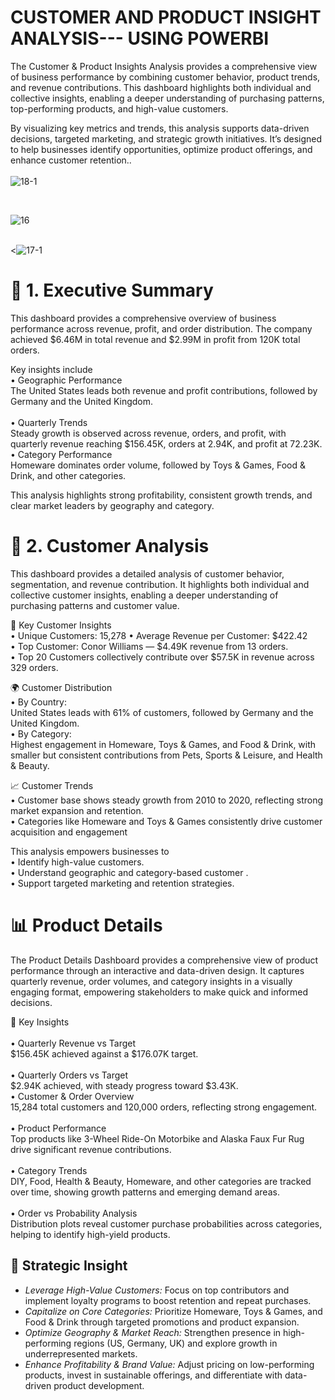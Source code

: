 # CUSTOMER AND PRODUCT INSIGHT ANALYSIS--- USING POWERBI
The Customer & Product Insights Analysis provides a comprehensive view of business performance by combining customer behavior, product trends, and revenue contributions. This dashboard highlights both individual and collective insights, enabling a deeper understanding of purchasing patterns, top-performing products, and high-value customers. <BR>

By visualizing key metrics and trends, this analysis supports data-driven decisions, targeted marketing, and strategic growth initiatives. It’s designed to help businesses identify opportunities, optimize product offerings, and enhance customer retention..<br>
<br>
![18-1](https://github.com/user-attachments/assets/dfa37b69-0104-4035-8000-01d004abcae5)

<br>

![16](https://github.com/user-attachments/assets/27f974a2-c0ba-42cf-a8ad-691ee5a92639)
 <br>
<br>

 <![17-1](https://github.com/user-attachments/assets/ea527e3e-b730-4c65-8f59-5fcb6aa68ded)
<br>

# 📌 1. Executive Summary

This dashboard provides a comprehensive overview of business performance across revenue, profit, and order distribution. The company achieved $6.46M in total revenue and $2.99M in profit from 120K total orders.

Key insights include <br>
	•	Geographic Performance<br> 
 The United States leads both revenue and profit contributions, followed by Germany and the United Kingdom. <br>                                                                                         
	•	Quarterly Trends <br>
 Steady growth is observed across revenue, orders, and profit, with quarterly revenue reaching $156.45K, orders at 2.94K, and profit at 72.23K. <br>
	•	Category Performance <br>
 Homeware dominates order volume, followed by Toys & Games, Food & Drink, and other categories. <br>

 This analysis highlights strong profitability, consistent growth trends, and clear market leaders by geography and category.<br>

 # 👥 2. Customer Analysis <br>
 This dashboard provides a detailed analysis of customer behavior, segmentation, and revenue contribution. It highlights both individual and collective customer insights, enabling a deeper understanding of purchasing patterns and customer value.<br>

📌 Key Customer Insights <br>
	•	Unique Customers: 15,278
	•	Average Revenue per Customer: $422.42 <br>
	•	Top Customer: Conor Williams — $4.49K revenue from 13 orders. <br>
	•	Top 20 Customers collectively contribute over $57.5K in revenue across 329 orders.<br>

🌍 Customer Distribution <br>
	•	By Country: <br>
	United States leads with 61% of customers, followed by Germany and the United Kingdom.<br>
	•	By Category:<br>
	Highest engagement in Homeware, Toys & Games, and Food & Drink, with smaller but consistent contributions from Pets, Sports & Leisure, and Health & Beauty. <br>

📈 Customer Trends <br>
	•	Customer base shows steady growth from 2010 to 2020, reflecting strong market expansion and retention. <br>
	•	Categories like Homeware and Toys & Games consistently drive customer acquisition and engagement <br>
 
 This analysis empowers businesses to <br>
	•	Identify high-value customers. <br>
	•	Understand geographic and category-based customer . <br>
	•	Support targeted marketing and retention strategies. <br>

# 📊 Product Details  <br>

The Product Details Dashboard provides a comprehensive view of product performance through an interactive and data-driven design. It captures quarterly revenue, order volumes, and category insights in a visually engaging format, empowering stakeholders to make quick and informed decisions. <br>


🔑 Key Insights <br>           
	•	Quarterly Revenue vs Target <br> 
 $156.45K achieved against a $176.07K target. <br>
  <br>
	•	Quarterly Orders vs Target <br>
 $2.94K achieved, with steady progress toward $3.43K.
  <br>
	•	Customer & Order Overview <br>
 15,284 total customers and 120,000 orders, reflecting strong engagement. <br>
  <br>
	•	Product Performance <br>
 Top products like 3-Wheel Ride-On Motorbike and Alaska Faux Fur Rug drive significant revenue contributions. <br>
  <br>
	•	Category Trends<br>
 DIY, Food, Health & Beauty, Homeware, and other categories are tracked over time, showing growth patterns and emerging demand areas. <br>
  <br>
	•	Order vs Probability Analysis <br>
 Distribution plots reveal customer purchase probabilities across categories, helping to identify high-yield products. <br>


 ## 🚀 Strategic Insight 

- *Leverage High-Value Customers:* Focus on top contributors and implement loyalty programs to boost retention and repeat purchases.  
- *Capitalize on Core Categories:* Prioritize Homeware, Toys & Games, and Food & Drink through targeted promotions and product expansion.  
- *Optimize Geography & Market Reach:* Strengthen presence in high-performing regions (US, Germany, UK) and explore growth in underrepresented markets.  
- *Enhance Profitability & Brand Value:* Adjust pricing on low-performing products, invest in sustainable offerings, and differentiate with data-driven product development.
